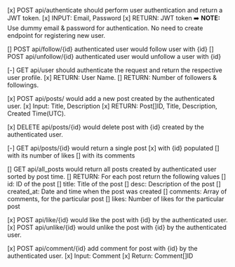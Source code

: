 [x] POST api/authenticate should perform user authentication and return a JWT token.
    [x] INPUT: Email, Password
    [x] RETURN: JWT token
    ➡️ **NOTE:** Use dummy email & password for authentication. No need to create endpoint for registering new user.

[] POST api/follow/{id} authenticated user would follow user with {id}
[] POST api/unfollow/{id} authenticated user would unfollow a user with {id}

[-] GET api/user should authenticate the request and return the respective user profile.
    [x] RETURN: User Name.
    [] RETURN: Number of followers & followings.

[x] POST api/posts/ would add a new post created by the authenticated user.
    [x] Input: Title, Description
    [x] RETURN: Post[]ID, Title, Description, Created Time(UTC).

[x] DELETE api/posts/{id} would delete post with {id} created by the authenticated user.

[-] GET api/posts/{id} would return a single post 
    [x] with {id} populated 
    [] with its number of likes 
    [] with its comments

[] GET api/all_posts would return all posts created by authenticated user sorted by post time.
    [] RETURN: For each post return the following values
        [] id: ID of the post
        [] title: Title of the post
        [] desc: Description of the post
        [] created_at: Date and time when the post was created
        [] comments: Array of comments, for the particular post
        [] likes: Number of likes for the particular post

[x] POST api/like/{id} would like the post with {id} by the authenticated user.
[x] POST api/unlike/{id} would unlike the post with {id} by the authenticated user.

[x] POST api/comment/{id} add comment for post with {id} by the authenticated user.
    [x] Input: Comment
    [x] Return: Comment[]ID